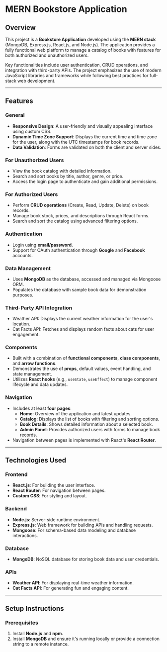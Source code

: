 # MERN Bookstore Application

## Overview

This project is a **Bookstore Application** developed using the **MERN stack** (MongoDB, Express.js, React.js, and Node.js). The application provides a fully functional web platform to manage a catalog of books with features for both authorized and unauthorized users.

Key functionalities include user authentication, CRUD operations, and integration with third-party APIs. The project emphasizes the use of modern JavaScript libraries and frameworks while following best practices for full-stack web development.

---

## Features

### General
- **Responsive Design**: A user-friendly and visually appealing interface using custom CSS.
- **Dynamic Time Zone Support**: Displays the current time and time zone for the user, along with the UTC timestamps for book records.
- **Data Validation**: Forms are validated on both the client and server sides.

### For Unauthorized Users
- View the book catalog with detailed information.
- Search and sort books by title, author, genre, or price.
- Access the login page to authenticate and gain additional permissions.

### For Authorized Users
- Perform **CRUD operations** (Create, Read, Update, Delete) on book records.
- Manage book stock, prices, and descriptions through React forms.
- Search and sort the catalog using advanced filtering options.

### Authentication
- Login using **email/password**.
- Support for OAuth authentication through **Google** and **Facebook** accounts.

### Data Management
- Uses **MongoDB** as the database, accessed and managed via Mongoose ORM.
- Populates the database with sample book data for demonstration purposes.

### Third-Party API Integration
- Weather API: Displays the current weather information for the user's location.
- Cat Facts API: Fetches and displays random facts about cats for user engagement.

### Components
- Built with a combination of **functional components**, **class components**, and **arrow functions**.
- Demonstrates the use of **props**, default values, event handling, and state management.
- Utilizes **React hooks** (e.g., `useState`, `useEffect`) to manage component lifecycle and data updates.

### Navigation
- Includes at least **four pages**:
  - **Home**: Overview of the application and latest updates.
  - **Catalog**: Displays the list of books with filtering and sorting options.
  - **Book Details**: Shows detailed information about a selected book.
  - **Admin Panel**: Provides authorized users with forms to manage book records.
- Navigation between pages is implemented with React's **React Router**.

---

## Technologies Used

### Frontend
- **React.js**: For building the user interface.
- **React Router**: For navigation between pages.
- **Custom CSS**: For styling and layout.

### Backend
- **Node.js**: Server-side runtime environment.
- **Express.js**: Web framework for building APIs and handling requests.
- **Mongoose**: For schema-based data modeling and database interactions.

### Database
- **MongoDB**: NoSQL database for storing book data and user credentials.

### APIs
- **Weather API**: For displaying real-time weather information.
- **Cat Facts API**: For generating fun and engaging content.

---

## Setup Instructions

### Prerequisites
1. Install **Node.js** and **npm**.
2. Install **MongoDB** and ensure it's running locally or provide a connection string to a remote instance.
